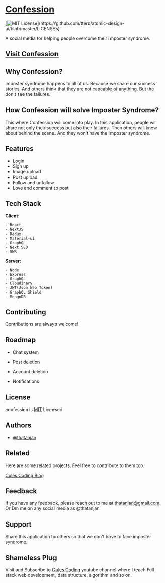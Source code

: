 # [Confession](https://con-fession.vercel.app/)

[![MIT License](https://img.shields.io/apm/l/atomic-design-ui.svg?)](https://github.com/tterb/atomic-design-ui/blob/master/LICENSEs)

A social media for helping people overcome their imposter syndrome.

## [Visit Confession](https://con-fession.vercel.app/)

## Why Confession?

Imposter syndrome happens to all of us. Because we share our success stories.
And others think that they are not capeable of anything. But the don't see the
failures.

## How Confession will solve Imposter Syndrome?

This where Confession will come into play. In this application, people will share
not only their success but also their failures. Then others will know about
behind the scene. And they won't have the imposter syndrome.

## Features

- Login
- Sign up
- Image upload
- Post upload
- Follow and unfollow
- Love and comment to post

## Tech Stack

**Client:**

    - React
    - NextJS
    - Redux
    - Material-ui
    - GraphQL
    - Next SEO
    - SWR

**Server:**

    - Node
    - Express
    - GraphQL
    - Cloudinary
    - JWT(Json Web Token)
    - GraphQL Shield
    - MongoDB

## Contributing

Contributions are always welcome!

## Roadmap

- Chat system

- Post deletion

- Account deletion

- Notifications

## License

confession is [MIT](https://github.com/thatanjan/confession/blob/master/LICENSE) Licensed

## Authors

- [@thatanjan](https://thatanjan.me)

## Related

Here are some related projects. Feel free to contribute to them too.

[Cules Coding Blog](https://www.culescoding.space/)

## Feedback

If you have any feedback, please reach out to me at thatanjan@gmail.com.
Or Dm me on any social media as @thatanjan

## Support

Share this application to others so that we don't have to face imposter syndrome.

## Shameless Plug

Visit and Subscribe to [Cules Coding](https://www.youtube.com/channel/UCBaGowNYTUsm3IDaHbLRMYw?sub_confirmation=1)
youtube channel where I teach Full stack web development, data structure, algorithm and so on.
